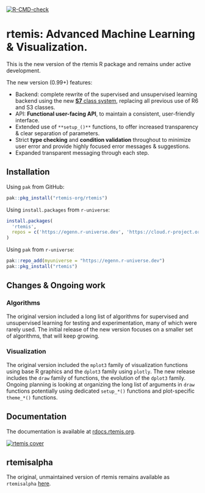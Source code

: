 [![R-CMD-check](https://github.com/rtemis-org/rtemis/actions/workflows/R-CMD-check.yaml/badge.svg)](https://github.com/rtemis-org/rtemis/actions/workflows/R-CMD-check.yaml)

# rtemis: Advanced Machine Learning &amp; Visualization.

This is the new version of the rtemis R package and remains under active development.

The new version (0.99+) features:

- Backend: complete rewrite of the supervised and unsupervised learning backend using the new [**S7** class system](https://github.com/RConsortium/S7), replacing all previous use of R6 and S3 classes.
- API: **Functional user-facing API**, to maintain a consistent, user-friendly interface.
- Extended use of `**setup_()**` functions, to offer increased transparency & clear separation of parameters.
- Strict **type checking** and **condition validation** throughout to minimize user error and provide highly focused error messages & suggestions.
- Expanded transparent messaging through each step.

## Installation

Using `pak` from GitHub:

```r
pak::pkg_install("rtemis-org/rtemis")
```

Using `install.packages` from `r-universe`:

```r
install.packages(
  'rtemis',
  repos = c('https://egenn.r-universe.dev', 'https://cloud.r-project.org')
)
```

Using `pak` from `r-universe`:

```r
pak::repo_add(myuniverse = "https://egenn.r-universe.dev")
pak::pkg_install("rtemis")
```

## Changes & Ongoing work

### Algorithms

The original version included a long list of algorithms for supervised and unsupervised learning for testing and experimentation, many of which were rarely used.
The initial release of the new version focuses on a smaller set of algorithms, that will keep growing.

### Visualization

The original version included the `mplot3` family of visualization functions using base R graphics and the `dplot3` family using `plotly`.
The new release includes the `draw` family of functions, the evolution of the `dplot3` family.
Ongoing planning is looking at organizing the long list of arguments in `draw` functions potentially using dedicated `setup_*()` functions and plot-specific `theme_*()` functions.

## Documentation

The documentation is available at [rdocs.rtemis.org](https://rdocs.rtemis.org).

[![rtemis cover](https://rdocs.rtemis.org/assets/rtemis-mlv-cover.webp)](https://rdocs.rtemis.org)

## rtemisalpha

The original, unmaintained version of rtemis remains available as `rtemisalpha` [here](https://github.com/rtemis-org/rtemis-legacy).